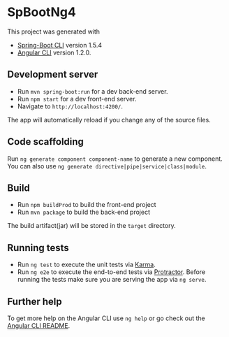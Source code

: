 # SpBootNg4
This project was generated with
* [Spring-Boot CLI](https://projects.spring.io/spring-boot/) version 1.5.4
* [Angular CLI](https://github.com/angular/angular-cli) version 1.2.0.

## Development server
* Run `mvn spring-boot:run` for a dev back-end server.
* Run `npm start` for a dev front-end server. 
* Navigate to `http://localhost:4200/`. 

The app will automatically reload if you change any of the source files.

## Code scaffolding

Run `ng generate component component-name` to generate a new component. You can also use `ng generate directive|pipe|service|class|module`.

## Build
* Run `npm buildProd` to build the front-end project
* Run `mvn package` to build the back-end project

The build artifact(jar) will be stored in the `target` directory.

## Running tests
* Run `ng test` to execute the unit tests via [Karma](https://karma-runner.github.io).
* Run `ng e2e` to execute the end-to-end tests via [Protractor](http://www.protractortest.org/).
Before running the tests make sure you are serving the app via `ng serve`.

## Further help

To get more help on the Angular CLI use `ng help` or go check out the [Angular CLI README](https://github.com/angular/angular-cli/blob/master/README.md).

